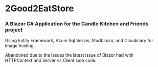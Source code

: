 # 2Good2EatStore
###  A Blazor C# Application for the Candle Kitchen and Friends project 

Using Entity Framework, Azure Sql Server, Mudblazor, and Cloudinary for image hosting


Abandoned due to the issues the latest issue of Blazor had with HTTPContext and Server vs Client side code. 
